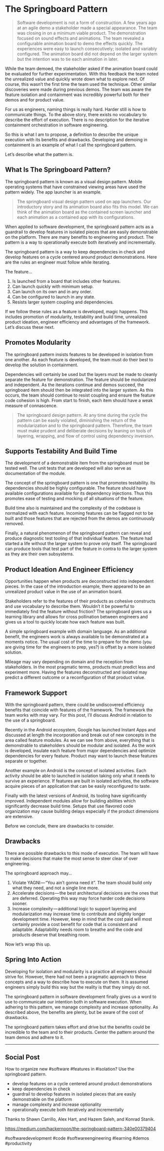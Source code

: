 # The Springboard Pattern

> Software development is not a form of construction.
A few years ago at an agile demo a stakeholder made a special appearance. The team was closing in on a minimum viable product. The demonstration focused on sound effects and animations. The team revealed a configurable animation board to demo the effects quickly. The experiences were easy to launch consecutively; isolated and variably configured. The animation board did not depend on the larger system but the intention was to tie each animation in later.

While the team demoed, the stakeholder asked if the animation board could be evaluated for further experimentation. With this feedback the team noted the unrealized value and quickly wrote down what to explore next. Of course, this wasn’t the first time the team used the technique. Other similar discoveries were made during previous demos. The team was aware the feature isolation and containment was incredibly powerful both for their demos and for product value.

For us as engineers, naming things is really hard. Harder still is how to communicate things. To the above story, there exists no vocabulary to describe the effort of execution. There is no description for the iterative containment orchestration in software engineering.

So this is what I am to propose, a definition to describe the unique execution with its benefits and drawbacks. Developing and demoing in containment is an example of what I call the springboard pattern.

Let’s describe what the pattern is.

## What Is The Springboard Pattern?
The springboard pattern is known as a visual design pattern. Mobile operating systems that have constrained viewing areas have used the pattern widely. The app launcher is an example.


> The springboard visual design pattern used on app launchers.
Our introductory story and its animation board also fits this model. We can think of the animation board as the contained screen launcher and each animation as a contained app with its configurations.

When applied to software development, the springboard pattern acts as a guardrail to develop features in isolated pieces that are easily demonstrable on the platform. There are many benefits to engineering and product. The pattern is a way to operationally execute both iteratively and incrementally.

The springboard pattern is a way to keep dependencies in check and develop features on a cycle centered around product demonstrations. Here are the rules an engineer must follow while iterating.

The feature…

1. Is launched from a board that includes other features.
1. Can launch quickly with minimum setup.
1. Can launch on its own and in any order.
1. Can be configured to launch in any state.
1. Resists larger system coupling and dependencies.

If we follow these rules as a feature is developed, magic happens. This includes promotion of modularity, testability and build time, unrealized product ideation, engineer efficiency and advantages of the framework. Let’s discuss these next.

## Promotes Modularity
The springboard pattern insists features to be developed in isolation from one another. As each feature is developed, the team must do their best to develop the solution in containment.

Dependencies will certainly be used but the layers must be made to cleanly separate the feature for demonstration. The feature should be modularized and independent. As the iterations continue and demos succeed, the springboard item should then be integrated into the larger system. As this occurs, the team should continue to resist coupling and ensure the feature code cohesion is high. From start to finish, each item should have a weak measure of connascence.


> The springboard design pattern.
At any time during the cycle the pattern can be easily violated, diminishing the return of the modularization and to the springboard pattern. Therefore, the team must make prudent and deliberate decisions by leaning on tools of layering, wrapping, and flow of control using dependency inversion.

## Supports Testability And Build Time
The development of a demonstrable item from the springboard must be tested well. The unit tests that are developed will also serve as documentation of the module.

The concept of the springboard pattern is one that promotes testability. Its dependencies should be highly configurable. The feature should have available configurations available for its dependency injections. Thus this promotes ease of testing and mocking of all situations of the feature.

Build time also is maintained and the complexity of the codebase is normalized with each feature. Incoming features can be flagged not to be built and those features that are rejected from the demos are continuously removed.

Finally, a natural phenomenon of the springboard pattern can reveal and produce diagnostic test tooling of that individual feature. The feature had started a life without the larger system to prove only itself. The springboard can produce tools that test part of the feature in contra to the larger system as they are their own subsystems.

## Product Ideation And Engineer Efficiency
Opportunities happen when products are deconstructed into independent pieces. In the case of the introduction example, there appeared to be an unrealized product value in the use of an animation board.

Stakeholders refer to the features of their products as cohesive constructs and use vocabulary to describe them. Wouldn’t it be powerful to immediately find the feature without friction? The springboard gives us a learning library and allows for cross pollination between engineers and gives us a tool to quickly locate how each feature was built.


A simple springboard example with domain language.
As an additional benefit, the engineers work is always available to be demonstrated at a moments notice. The usual cost of the time to prepare for the demo (you are giving time for the engineers to prep, yes?) is offset by a more isolated solution.

Mileage may vary depending on domain and the reception from stakeholders. In the most pragmatic terms, products must predict less and experiment more. Having the features deconstructed and isolated may predict a different outcome or a reconfiguration of that product value.

## Framework Support
With the springboard pattern, there could be undiscovered efficiency benefits that coincide with features of the framework. The framework the team works with may vary. For this post, I’ll discuss Android in relation to the use of a springboard.

Recently in the Android ecosystem, Google has launched Instant Apps and discussed at length the incorporation and break out of new concepts in the area called feature modules. As we can see from above, everything that is demonstrable to stakeholders should be modular and isolated. As the work is developed, insulate each feature from major dependencies and optimize dependencies for every feature. Product may want to launch these features separate or together.

Another example on Android is the concept of isolated activities. Each activity should be able to launched in isolation taking only what it needs to survive an experience. If features are built in isolated activities, the software acquire pieces of an application that can be easily reconfigured to taste.

Finally with the latest versions of Android, its tooling have significantly improved. Independent modules allow for building abilities which significantly decrease build time. Setups that use flavored code organization may cause building delays especially if the product dimensions are extensive.

Before we conclude, there are drawbacks to consider.

## Drawbacks
There are possible drawbacks to this mode of execution. The team will have to make decisions that make the most sense to steer clear of over engineering.

The springboard approach may…

1. Violate YAGNI — “You ain’t gonna need it”. The team should build only what they need, and not a single line more.
1. Accelerate decisions — the best architectural decisions are the ones that are deferred. Operating this way may force harder code decisions sooner.
1. Increase complexity — additional logic to support layering and modularization may increase time to contribute and slightly longer development time.
However, keep in mind that the cost paid will most certainly provide a cost benefit for code that is consistent and adaptable. Adaptability needs room to breathe and the code and products deserve that breathing room.

Now let’s wrap this up.

## Spring Into Action
Developing for isolation and modularity is a practice all engineers should strive for. However, there had not been a pragmatic approach to these concepts and a way to describe how to execute on them. It is assumed engineers simply build this way but the reality is that they simply do not.

The springboard pattern in software development finally gives us a word to use to communicate our intention both in software execution. When adhering to this pattern, we manage complexity and increase optionality. As described above, the benefits are plenty, but be aware of the cost of drawbacks.

The springboard pattern takes effort and drive but the benefits could be incredible to the team and to their products. Center the pattern around the team demos and adhere to it.

---

## Social Post

How to organize new #software #features in #isolation? Use the springboard pattern.

- develop features on a cycle centered around product demonstrations 
- keep dependencies in check
- guardrail to develop features in isolated pieces that are easily demonstrable on the platform
- manage complexity and increase optionality
- operationally execute both iteratively and incrementally

Thanks to Shawn Carrillo, Alex Hart, and Hazem Saleh, and Konrad Stanik. 

https://medium.com/hackernoon/the-springboard-pattern-340e00379404

#softwaredevelopment #code #softwareengineering #learning #demos #productivity
